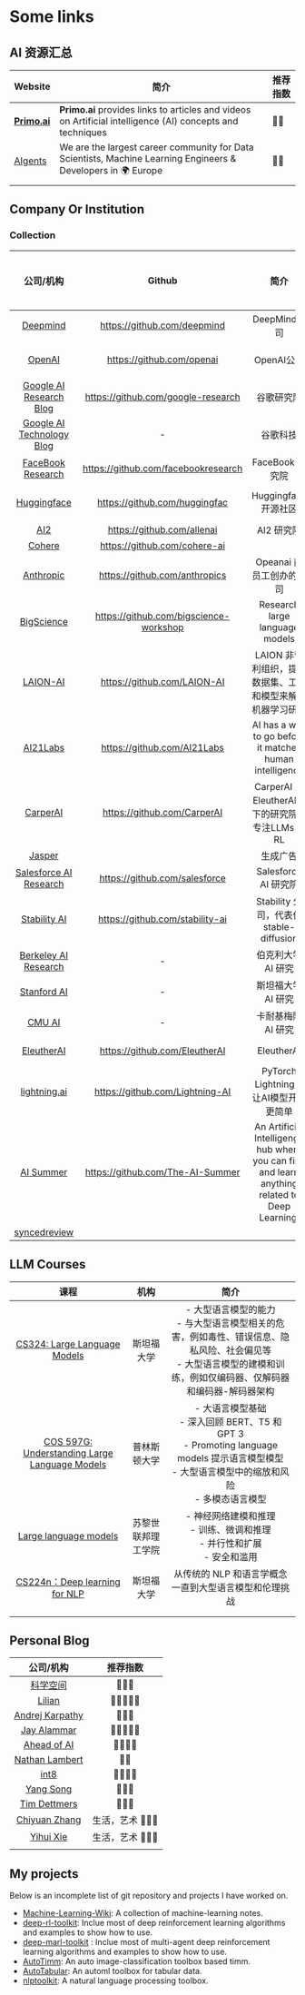 # Some links

## AI 资源汇总

| Website                                                    | 简介                                                         | 推荐指数 |
| ---------------------------------------------------------- | ------------------------------------------------------------ | -------- |
| [**Primo.ai** ](https://primo.ai/index.php?title=PRIMO.ai) | **Primo.ai** provides links to articles and videos on Artificial intelligence (AI) concepts and techniques | 🤗🤗       |
| [AIgents](https://aigents.co/)                             | We are the largest career community for Data Scientists, Machine Learning Engineers & Developers in 🌍 Europe | 🤗🤗       |
|                                                            |                                                              |          |

## Company Or Institution

###  Collection

|                          公司/机构                           |                 Github                 |                             简介                             | 推荐指数 |
| :----------------------------------------------------------: | :------------------------------------: | :----------------------------------------------------------: | -------- |
|            [Deepmind](https://www.deepmind.com/)             |      https://github.com/deepmind       |                         DeepMind公司                         | 🤗🤗       |
|              [OpenAI](https://openai.com/blog/)              |       https://github.com/openai        |                          OpenAI公司                          | 🤗🤗🤗      |
|    [Google AI Research Blog](https://ai.google/research)     |   https://github.com/google-research   |                          谷歌研究院                          | 🤗🤗       |
| [Google AI Technology Blog](https://www.blog.google/technology/ai/) |                   -                    |                           谷歌科技                           |          |
|      [FaceBook Research](https://ai.facebook.com/blog)       |  https://github.com/facebookresearch   |                       FaceBook 研究院                        | 🤗🤗       |
|          [Huggingface](https://huggingface.co/blog)          |     https://github.com/huggingfac      |                     Huggingface 开源社区                     | 🤗🤗🤗      |
|                 [AI2](https://allenai.org/)                  |       https://github.com/allenai       |                          AI2 研究院                          | 🤗        |
|               [Cohere](https://txt.cohere.ai/)               |      https://github.com/cohere-ai      |                                                              | 🤗        |
|           [Anthropic](https://www.anthropic.com/)            |     https://github.com/anthropics      |                   Opeanai 前员工创办的公司                   | 🤗        |
|       [BigScience](https://bigscience.huggingface.co/)       | https://github.com/bigscience-workshop |               Research  large language models                | 🤗        |
|                [LAION-AI](https://laion.ai/)                 |      https://github.com/LAION-AI       |  LAION 非营利组织，提供数据集、工具和模型来解放机器学习研究  | 🤗        |
|            [AI21Labs](https://www.ai21.com/blog)             |      https://github.com/AI21Labs       |   AI has a way to go before it matches human intelligence    | 🤗        |
|               [CarperAI ](https://carper.ai/)                |      https://github.com/CarperAI       |      CarperAI 是 EleutherAI旗下的研究院，专注LLMs 和 RL      | 🤗        |
|               [Jasper](https://www.jasper.ai/)               |                                        |                           生成广告                           | 🤗        |
| [Salesforce AI Research](https://blog.salesforceairesearch.com/) |     https://github.com/salesforce      |                    Salesforce AI  研究院                     | 🤗🤗       |
|        [Stability AI](https://platform.stability.ai/)        |    https://github.com/stability-ai     |           Stability 公司，代表作 stable-diffusion            | 🤗        |
| [Berkeley AI Research](https://bair.berkeley.edu/blog/?refresh=1) |                   -                    |                      伯克利大学 AI 研究                      | 🤗🤗       |
|         [Stanford AI](https://ai.stanford.edu/blog/)         |                   -                    |                      斯坦福大学 AI 研究                      | 🤗🤗       |
|              [CMU AI](https://blog.ml.cmu.edu/)              |                   -                    |                      卡耐基梅隆 AI 研究                      | 🤗🤗       |
|            [EleutherAI](http://www.eleuther.ai/)             |     https://github.com/EleutherAI      |                          EleutherAI                          | 🤗🤗       |
| [lightning.ai](https://lightning.ai/pages/category/tutorial/) |    https://github.com/Lightning-AI     |            PyTorch Lightning，让AI模型开发更简单             | 🤗🤗       |
|        [AI Summer](https://theaisummer.com/learn-ai/)        |    https://github.com/The-AI-Summer    | An Artificial Intelligenge hub where you can find and learn anything related to Deep Learning. | 🤗🤗       |
|          [syncedreview](https://syncedreview.com/)           |                                        |                                                              |          |

## LLM Courses

|                             课程                             |        机构        |                             简介                             |
| :----------------------------------------------------------: | :----------------: | :----------------------------------------------------------: |
| [CS324: Large Language Models](https://stanford-cs324.github.io/winter2022/) |     斯坦福大学     | -  大型语言模型的能力  <br />- 与大型语言模型相关的危害，例如毒性、错误信息、隐私风险、社会偏见等  <br />- 大型语言模型的建模和训练，例如仅编码器、仅解码器和编码器-解码器架构 |
| [COS 597G: Understanding Large Language Models](https://www.cs.princeton.edu/courses/archive/fall22/cos597G/) |    普林斯顿大学    | - 大语言模型基础 <br />- 深入回顾 BERT、T5 和 GPT 3  <br /> - Promoting language models 提示语言模型模型  <br /> - 大型语言模型中的缩放和风险  <br />- 多模态语言模型 |
| [Large language models](https://rycolab.io/classes/llm-s23/) | 苏黎世联邦理工学院 | - 神经网络建模和推理 <br /> - 训练、微调和推理  <br />-  并行性和扩展  <br />- 安全和滥用 |
| [CS224n：Deep learning for NLP](https://web.stanford.edu/class/cs224n/) |     斯坦福大学     |    从传统的 NLP 和语言学概念一直到大型语言模型和伦理挑战     |
|                                                              |                    |                                                              |
|                                                              |                    |                                                              |

## Personal Blog

|                       公司/机构                       |    推荐指数    |
| :---------------------------------------------------: | :------------: |
|           [科学空间](https://spaces.ac.cn/)           |      🤗🤗🤗       |
|        [Lilian](https://lilianweng.github.io/)        |     🤗🤗🤗🤗🤗      |
|        [Andrej Karpathy](https://karpathy.ai/)        |      🤗🤗🤗       |
|      [Jay Alammar](https://jalammar.github.io/)       |     🤗🤗🤗🤗🤗      |
| [Ahead of AI](https://magazine.sebastianraschka.com/) |      🤗🤗🤗🤗      |
|    [Nathan Lambert](https://robotic.substack.com/)    |       🤗🤗       |
|               [int8](https://int8.io/)                |      🤗🤗🤗🤗      |
|          [Yang Song](https://yang-song.net/)          |      🤗🤗🤗       |
|       [Tim Dettmers](https://timdettmers.com/)        |      🤗🤗🤗       |
|         [Chiyuan Zhang](https://pluskid.org/)         | 生活，艺术 🤗🤗🤗 |
|            [Yihui Xie](https://yihui.org/)            | 生活，艺术 🤗🤗🤗 |
|                                                       |                |

## My projects

Below is an incomplete list of git repository and projects I have worked on.

- [Machine-Learning-Wiki](https://jianzhnie.github.io/machine-learning-wiki/): A collection of machine-learning notes.
- [deep-rl-toolkit](https://github.com/jianzhnie/deep-rl-toolkit): Inclue most of deep reinforcement learning algorithms and examples to show how to use.
- [deep-marl-toolkit](https://github.com/jianzhnie/deep-marl-toolkit) : Inclue most of multi-agent deep reinforcement learning algorithms and examples to show how to use.
- [AutoTimm](https://github.com/jianzhnie/AutoTimm): An auto image-classification toolbox based timm.
- [AutoTabular](https://github.com/jianzhnie/AutoTabular): An automl  toolbox for tabular data.
- [nlptoolkit](https://github.com/jianzhnie/nlp-toolkit): A natural language processing toolbox.
